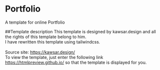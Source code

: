 # Portfolio
A template for online Portfolio

##Template description
This template is designed by kawsar.design and all the rights of this template belong to him. <br/>
I have rewritten this template using tailwindcss. <br/>
<br/>
Source site: https://kawsar.design/
<br/>
To view the template, just enter the following link https://htmlpreview.github.io/
so that the template is displayed for you. <br/>
